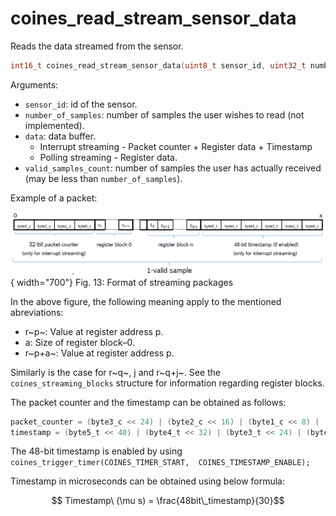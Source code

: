 # coines_read_stream_sensor_data
Reads the data streamed from the sensor.

```C
int16_t coines_read_stream_sensor_data(uint8_t sensor_id, uint32_t number_of_samples, uint8_t *data, uint32_t *valid_samples_count);
```

Arguments:

- `sensor_id`: id of the sensor. 
- `number_of_samples`: number of samples the user wishes to read (not implemented).
- `data`: data buffer.
	- Interrupt streaming - Packet counter + Register data + Timestamp
	- Polling streaming - Register data.
- `valid_samples_count`: number of samples the user has actually received (may be less than `number_of_samples`).

Example of a packet:



  ![Image: Format of streaming packages](streaming_sample.png){ width="700"}
  Fig. 13: Format of streaming packages


In the above figure, the following meaning apply to the mentioned abreviations:

- r~p~: Value at register address p.
- a: Size of register block–0.
- r~p+a~: Value at register address p.

Similarly is the case for r~q~, j and r~q+j~.
See the `coines_streaming_blocks` structure for information regarding register blocks.

The packet counter and the timestamp can be obtained as follows:

```C
packet_counter = (byte3_c << 24) | (byte2_c << 16) | (byte1_c << 8) | (byte0_c);
timestamp = (byte5_t << 40) | (byte4_t << 32) | (byte3_t << 24) | (byte2_t << 16) | (byte1_t << 8) | (byte0_t);
```

The 48-bit timestamp is enabled by using `coines_trigger_timer(COINES_TIMER_START,  COINES_TIMESTAMP_ENABLE);`

Timestamp in microseconds can be obtained using below formula:

$$ Timestamp\ (\mu s) = \frac{48bit\_timestamp}{30}$$